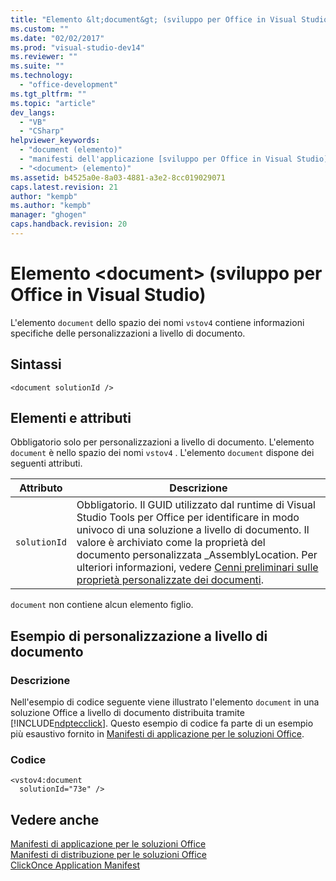 ```yaml
---
title: "Elemento &lt;document&gt; (sviluppo per Office in Visual Studio)"
ms.custom: ""
ms.date: "02/02/2017"
ms.prod: "visual-studio-dev14"
ms.reviewer: ""
ms.suite: ""
ms.technology: 
  - "office-development"
ms.tgt_pltfrm: ""
ms.topic: "article"
dev_langs: 
  - "VB"
  - "CSharp"
helpviewer_keywords: 
  - "document (elemento)"
  - "manifesti dell'applicazione [sviluppo per Office in Visual Studio], elemento <document>"
  - "<document> (elemento)"
ms.assetid: b4525a0e-8a03-4881-a3e2-8cc019029071
caps.latest.revision: 21
author: "kempb"
ms.author: "kempb"
manager: "ghogen"
caps.handback.revision: 20
---
```

# Elemento &lt;document&gt; (sviluppo per Office in Visual Studio)
  L'elemento `document` dello spazio dei nomi `vstov4` contiene informazioni specifiche delle personalizzazioni a livello di documento.  
  
## Sintassi  
  
```  
<document solutionId />  
```  
  
## Elementi e attributi  
 Obbligatorio solo per personalizzazioni a livello di documento.  L'elemento `document` è nello spazio dei nomi `vstov4` .  L'elemento `document` dispone dei seguenti attributi.  
  
|Attributo|Descrizione|  
|---------------|-----------------|  
|`solutionId`|Obbligatorio.  Il GUID utilizzato dal runtime di Visual Studio Tools per Office per identificare in modo univoco di una soluzione a livello di documento.  Il valore è archiviato come la proprietà del documento personalizzata \_AssemblyLocation.  Per ulteriori informazioni, vedere [Cenni preliminari sulle proprietà personalizzate dei documenti](../vsto/custom-document-properties-overview.md).|  
  
 `document` non contiene alcun elemento figlio.  
  
## Esempio di personalizzazione a livello di documento  
  
### Descrizione  
 Nell'esempio di codice seguente viene illustrato l'elemento `document` in una soluzione Office a livello di documento distribuita tramite [!INCLUDE[ndptecclick](../vsto/includes/ndptecclick-md.md)].  Questo esempio di codice fa parte di un esempio più esaustivo fornito in [Manifesti di applicazione per le soluzioni Office](../vsto/application-manifests-for-office-solutions.md).  
  
### Codice  
  
```  
<vstov4:document   
  solutionId="73e" />  
```  
  
## Vedere anche  
 [Manifesti di applicazione per le soluzioni Office](../vsto/application-manifests-for-office-solutions.md)   
 [Manifesti di distribuzione per le soluzioni Office](../vsto/deployment-manifests-for-office-solutions.md)   
 [ClickOnce Application Manifest](../deployment/clickonce-application-manifest.md)  
  
  